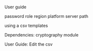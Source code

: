 User guide

password	role	region	platform	server	path


using a csv templates

Dependencies:
cryptography module

User Guide:
Edit the csv
